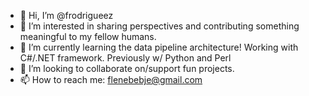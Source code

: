 - 👋 Hi, I’m @frodrigueez
- 👀 I’m interested in sharing perspectives and contributing something meaningful to my fellow humans.
- 🌱 I’m currently learning the data pipeline architecture! Working with C#/.NET framework. Previously w/ Python and Perl
- 💞️ I’m looking to collaborate on/support fun projects. 
- 📫 How to reach me: flenebebje@gmail.com

<!---
frodrigueez/frodrigueez is a ✨ special ✨ repository because its `README.md` (this file) appears on your GitHub profile.
You can click the Preview link to take a look at your changes.
--->
